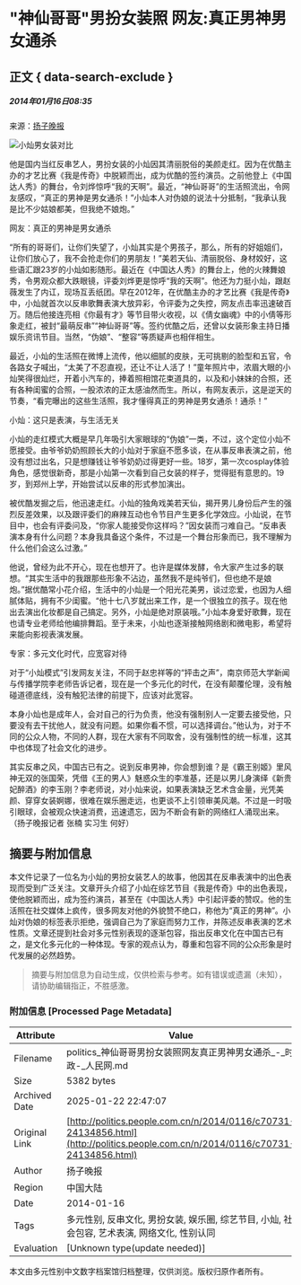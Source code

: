 # "神仙哥哥"男扮女装照 网友:真正男神男女通杀

## 正文 { data-search-exclude }


##### 2014年01月16日08:35    
来源：[扬子晚报](http://news.xinhuanet.com/politics/2014-01/16/c_126012051.htm)

![小灿男女装对比](http://www.people.com.cn/h/pic/20140116/89/11749458100005194121.jpg)

他是国内当红反串艺人，男扮女装的小灿因其清丽脱俗的美颜走红。因为在优酷主办的才艺比赛《我是传奇》中脱颖而出，成为优酷的签约演员。之前他登上《中国达人秀》的舞台，令刘烨惊呼“我的天啊”。最近，“神仙哥哥”的生活照流出，令网友感叹，“真正的男神是男女通杀！”小灿本人对伪娘的说法十分抵制，“我承认我是比不少姑娘都美，但我绝不娘炮。”

网友：真正的男神是男女通杀

“所有的哥哥们，让你们失望了，小灿其实是个男孩子，那么，所有的好姐姐们，让你们放心了，我不会抢走你们的男朋友！”美若天仙、清丽脱俗、身材姣好，这些语汇跟23岁的小灿如影随形。最近在《中国达人秀》的舞台上，他的火辣舞娘秀，令男观众都大跌眼镜，评委刘烨更是惊呼“我的天啊”。他还为力挺小灿，跟赵薇发生了内讧，现场互丢纸团。早在2012年，在优酷主办的才艺比赛《我是传奇》中，小灿就首次以反串歌舞表演大放异彩，令评委为之失控，网友点击率迅速破百万。随后他接连亮相《你最有才》等节目带火收视，以《倩女幽魂》中的小倩等形象走红，被封“最萌反串”“神仙哥哥”等。签约优酷之后，还曾以女装形象主持日播娱乐资讯节目。当然，“伪娘”、“整容”等质疑声也相伴相生。

最近，小灿的生活照在微博上流传，他以细腻的皮肤，无可挑剔的脸型和五官，令各路女子喊出，“太美了不忍直视，还让不让人活了！”童年照片中，浓眉大眼的小灿笑得很灿烂，开着小汽车的，捧着照相馆花束道具的，以及和小妹妹的合照，还有各种闺蜜的合照，一股浓浓的正太感油然而生。所以，有网友表示，这是逆天的节奏，“看完曝出的这些生活照，我才懂得真正的男神是男女通杀！通杀！”

小灿：这只是表演，与生活无关

小灿的走红模式大概是早几年吸引大家眼球的“伪娘”一类，不过，这个定位小灿不愿接受。由爷爷奶奶照顾长大的小灿对于家庭不愿多谈，在从事反串表演之前，他没有想过出名，只是想赚钱让爷爷奶奶过得更好一些。18岁，第一次cosplay体验角色，感觉很新奇，那是小灿第一次看到自己女装的样子，觉得挺有意思的。19岁，到郑州上学，开始尝试以反串的形式参加演出。

被优酷发掘之后，他迅速走红。小灿的独角戏美若天仙，揭开男儿身份后产生的强烈反差效果，以及跟评委们的麻辣互动也令节目产生更多化学效应。小灿说，在节目中，也会有评委问及，“你家人能接受你这样吗？”因女装而刁难自己。“反串表演本身有什么问题？本身我具备这个条件，不过是一个舞台形象而已，我不理解为什么他们会这么过激。”

他说，曾经为此不开心，现在也想开了。也许是媒体发酵，令大家产生过多的联想。“其实生活中的我跟那些形象不沾边，虽然我不是纯爷们，但也绝不是娘炮。”据优酷常小花介绍，生活中的小灿是一个阳光花美男，谈过恋爱，也因为人细腻体贴，拥有不少闺蜜。“他十七八岁就出来工作，是一个很独立的孩子。现在他出去演出化妆都是自己搞定。另外，小灿是绝对原装哦。”小灿本身爱好歌舞，现在也请专业老师给他编排舞蹈。至于未来，小灿也逐渐接触网络剧和微电影，希望将来能向影视表演发展。

专家：多元文化时代，应宽容对待

对于“小灿模式”引发网友关注，不同于赵忠祥等的“抨击之声”，南京师范大学新闻与传播学院李老师告诉记者，现在是一个多元化的时代，在没有颠覆伦理，没有触碰道德底线，没有触犯法律的前提下，应该对此宽容。

本身小灿也是成年人，会对自己的行为负责，他没有强制别人一定要去接受他，只要没有去干扰他人，就没有问题。如果你看不惯，可以选择调台。”他认为，对于不同的公众人物，不同的人群，现在大家有不同取舍，没有强制性的统一标准，这其中也体现了社会文化的进步。

其实反串之风，中国古已有之。说到反串男神，你会想到谁？是《霸王别姬》里风神无双的张国荣，凭借《王的男人》魅惑众生的李准基，还是以男儿身演绎《新贵妃醉酒》的李玉刚？李老师说，对小灿来说，如果表演缺乏艺术含金量，光凭美颜、穿穿女装婀娜，很难在娱乐圈走远，也更谈不上引领审美风潮。不过是一时吸引眼球，会被观众快速消费，迅速遗忘，因为不断会有新的网络红人涌现出来。（扬子晚报记者 张楠 实习生 何好）
<!-- tcd_original_link http://politics.people.com.cn/n/2014/0116/c70731-24134856.html -->


## 摘要与附加信息

<!-- tcd_abstract -->
本文件记录了一位名为小灿的男扮女装艺人的故事，他因其在反串表演中的出色表现而受到广泛关注。文章开头介绍了小灿在综艺节目《我是传奇》中的出色表现，使他脱颖而出，成为签约演员，甚至在《中国达人秀》中引起评委的赞叹。他的生活照在社交媒体上疯传，很多网友对他的外貌赞不绝口，称他为“真正的男神”。小灿对伪娘的标签表示拒绝，强调自己为了家庭而努力工作，并陈述反串表演的艺术性质。文章还提到社会对多元性别表现的逐渐包容，指出反串文化在中国古已有之，是文化多元化的一种体现。专家的观点认为，尊重和包容不同的公众形象是时代发展的必然趋势。
<!-- tcd_abstract_end -->

> 摘要与附加信息为自动生成，仅供检索与参考。如有错误或遗漏（未知），请协助编辑指正，不胜感激。

### 附加信息 [Processed Page Metadata]

| Attribute       | Value                                  |
|-----------------|----------------------------------------|
| Filename        | politics_神仙哥哥男扮女装照网友真正男神男女通杀_-_时政-_人民网.md                             |
| Size            | 5382 bytes                           |
| Archived Date   | 2025-01-22 22:47:07                             |
| Original Link   | [http://politics.people.com.cn/n/2014/0116/c70731-24134856.html](http://politics.people.com.cn/n/2014/0116/c70731-24134856.html)                       |
| Author          | 扬子晚报                               |
| Region          | 中国大陆                               |
| Date            | 2014-01-16                                 |
| Tags            | 多元性别, 反串文化, 男扮女装, 娱乐圈, 综艺节目, 小灿, 社会包容, 艺术表演, 网络文化, 性别认同                                 |
| Evaluation            | [Unknown type(update needed)]                                 |
<!-- tcd_table_end -->

本文由多元性别中文数字档案馆归档整理，仅供浏览。版权归原作者所有。
